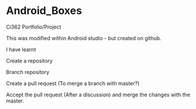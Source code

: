 # Android_Boxes
Ci362 Portfolio/Project

This was modified within Android studio - but created on github.

I have learnt


Create a repository

Branch repository

Create a pull request (To merge a branch with master?)

Accept the pull request (After a discussion) and merge the changes with the master.